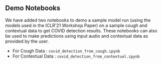 ## Demo Notebooks

We have added two notebooks to demo a sample model run (using the models used in the ICLR'21 Workshop Paper) on a sample cough and contextual data to get COVID detection results. These notebooks can also be used to make predictions using input audio and contextual data as provided by the user.

- For Cough Data : `covid_detection_from_cough.ipynb`
- For Contextual Data : `covid_detection_from_contextual.ipynb`
